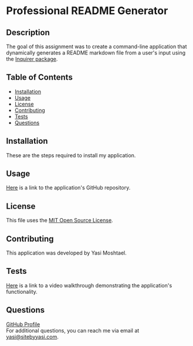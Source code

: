 # Professional README Generator
## Description
The goal of this assignment was to create a command-line application that dynamically generates a README markdown file from a user's input using the [Inquirer package](https://www.npmjs.com/package/inquirer).

## Table of Contents 
- [Installation](#installation)
- [Usage](#usage)
- [License](#license)
- [Contributing](#contributing)
- [Tests](#tests)
- [Questions](#questions)

## Installation
These are the steps required to install my application.

## Usage
[Here](https://github.com/go-yasi/readme-md-generator) is a link to the application's GitHub repository.  

## License
This file uses the [MIT Open Source License](https://choosealicense.com/).

## Contributing
This application was developed by Yasi Moshtael.

## Tests
[Here](https://google.com) is a link to a video walkthrough demonstrating the application's functionality. 

## Questions
[GitHub Profile](https://github.com/go-yasi/)  
For additional questions, you can reach me via email at yasi@sitebyyasi.com.

